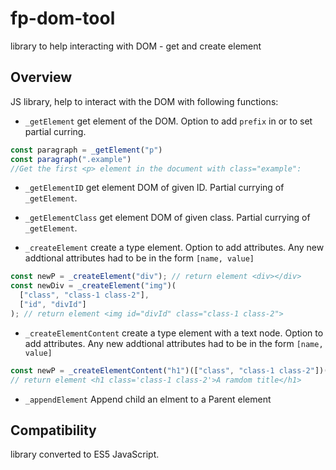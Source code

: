# fp-dom-tool

library to help interacting with DOM - get and create element

## Overview

JS library, help to interact with the DOM with following functions:

- `_getElement` get element of the DOM. Option to add `prefix` in or to set partial curring.

```javascript
const paragraph = _getElement("p")
const paragraph(".example")
//Get the first <p> element in the document with class="example":
```

- `_getElementID` get element DOM of given ID. Partial currying of `_getElement`.

- `_getElementClass` get element DOM of given class. Partial currying of `_getElement`.
- `_createElement` create a type element. Option to add attributes. Any new addtional attributes had to be in the form `[name, value]`

```javascript
const newP = _createElement("div"); // return element <div></div>
const newDiv = _createElement("img")(
  ["class", "class-1 class-2"],
  ["id", "divId"]
); // return element <img id="divId" class="class-1 class-2">
```

- `_createElementContent` create a type element with a text node. Option to add attributes. Any new addtional attributes had to be in the form `[name, value]`

```javascript
const newP = _createElementContent("h1")(["class", "class-1 class-2"])('A ramdom title';
// return element <h1 class='class-1 class-2'>A ramdom title</h1>
```

- `_appendElement` Append child an elment to a Parent element

## Compatibility

library converted to ES5 JavaScript.
